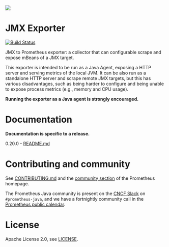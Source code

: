 <picture>
  <img src="https://circleci.com/gh/prometheus/jmx_exporter.svg?style=shield"/>
</picture>

# JMX Exporter

[![Build Status](https://circleci.com/gh/prometheus/jmx_exporter.svg?style=svg)](https://circleci.com/gh/prometheus/jmx_exporter)

JMX to Prometheus exporter: a collector that can configurable scrape and
expose mBeans of a JMX target.

This exporter is intended to be run as a Java Agent, exposing a HTTP server
and serving metrics of the local JVM. It can be also run as a standalone
HTTP server and scrape remote JMX targets, but this has various
disadvantages, such as being harder to configure and being unable to expose
process metrics (e.g., memory and CPU usage).

**Running the exporter as a Java agent is strongly encouraged.**

# Documentation

**Documentation is specific to a release.**

0.20.0 - [README.md](docs/0.20.0/README.md)

# Contributing and community

See [CONTRIBUTING.md](CONTRIBUTING.md) and the [community section](http://prometheus.io/community/) of the Prometheus homepage.

The Prometheus Java community is present on the [CNCF Slack](https://cloud-native.slack.com) on `#prometheus-java`, and we have a fortnightly community call in the [Prometheus public calendar](https://prometheus.io/community/).

# License

Apache License 2.0, see [LICENSE](LICENSE).
